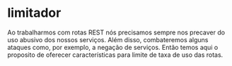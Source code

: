 # limitador
Ao trabalharmos com rotas REST nós precisamos sempre nos precaver do uso abusivo dos nossos serviços. Além disso, combateremos alguns ataques como, por exemplo, a negação de serviços. Então temos aqui o proposito de oferecer características para limite de taxa de uso das rotas.
